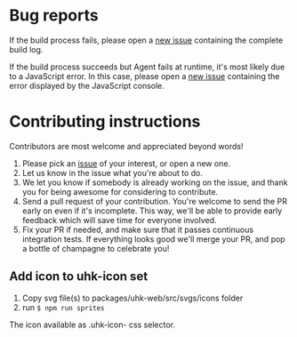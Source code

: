# Bug reports

If the build process fails, please open a [new issue](https://github.com/UltimateHackingKeyboard/agent/issues/new) containing the complete build log.

If the build process succeeds but Agent fails at runtime, it's most likely due to a JavaScript error. In this case, please open a [new issue](https://github.com/UltimateHackingKeyboard/agent/issues/new) containing the error displayed by the JavaScript console.

# Contributing instructions

Contributors are most welcome and appreciated beyond words!

1. Please pick an [issue](https://github.com/UltimateHackingKeyboard/agent/issues) of your interest, or open a new one.
2. Let us know in the issue what you're about to do.
3. We let you know if somebody is already working on the issue, and thank you for being awesome for considering to contribute.
4. Send a pull request of your contribution. You're welcome to send the PR early on even if it's incomplete. This way, we'll be able to provide early feedback which will save time for everyone involved.
5. Fix your PR if needed, and make sure that it passes continuous integration tests. If everything looks good we'll merge your PR, and pop a bottle of champagne to celebrate you!

## Add icon to uhk-icon set

1. Copy svg file(s) to packages/uhk-web/src/svgs/icons folder
2. run `$ npm run sprites`

The icon available as .uhk-icon-<filename without extension> css selector.

